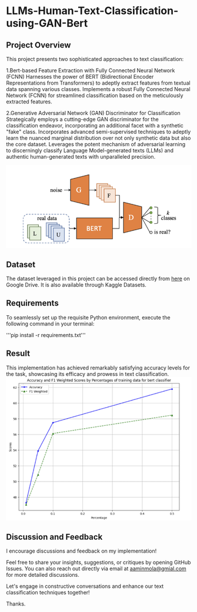 # LLMs-Human-Text-Classification-using-GAN-Bert

## Project Overview

This project presents two sophisticated approaches to text classification:

1.Bert-based Feature Extraction with Fully Connected Neural Network (FCNN)
Harnesses the power of BERT (Bidirectional Encoder Representations from Transformers) to adeptly extract features from textual data spanning various classes.
Implements a robust Fully Connected Neural Network (FCNN) for streamlined classification based on the meticulously extracted features.


2.Generative Adversarial Network (GAN) Discriminator for Classification
Strategically employs a cutting-edge GAN discriminator for the classification endeavor, incorporating an additional facet with a synthetic "fake" class.
Incorporates advanced semi-supervised techniques to adeptly learn the nuanced marginal distribution over not only synthetic data but also the core dataset.
Leverages the potent mechanism of adversarial learning to discerningly classify Language Model-generated texts (LLMs) and authentic human-generated texts with unparalleled precision.

![alt text](<Plots/model_structure.png>)


## Dataset

The dataset leveraged in this project can be accessed directly from [here](https://drive.google.com/drive/folders/11YeloR2eTXcTzdwI04Z-M2QVvIeQAU6-) on Google Drive. It is also available through Kaggle Datasets.




## Requirements

To seamlessly set up the requisite Python environment, execute the following command in your terminal:

'''pip install -r requirements.txt'''
## Result

This implementation has achieved remarkably satisfying accuracy levels for the task, showcasing its efficacy and prowess in text classification.
![alt text](<Plots/Picture3.png>)


## Discussion and Feedback

I encourage discussions and feedback on my implementation!

Feel free to share your insights, suggestions, or critiques by opening GitHub Issues. You can also reach out directly via email at aaminmola@gmial.com for more detailed discussions.

Let's engage in constructive conversations and enhance our text classification techniques together!

Thanks.
